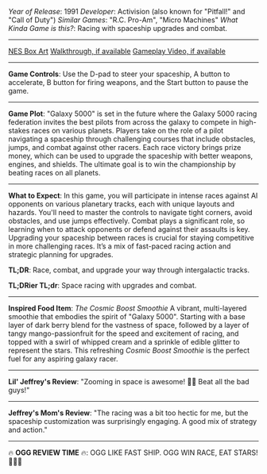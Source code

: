 *Year of Release*: 1991
*Developer*: Activision (also known for "Pitfall!" and "Call of Duty")
*Similar Games*: "R.C. Pro-Am", "Micro Machines"
*What Kinda Game is this?*: Racing with spaceship upgrades and combat.

---
[NES Box Art](https://www.google.com/search?tbm=isch&q=NES+Box+Art+Galaxy+5000) 
[Walkthrough, if available](https://www.google.com/search?q=Walkthrough+NES+Galaxy+5000)
[Gameplay Video, if available](https://www.youtube.com/results?search_query=gameplay+NES+Galaxy+5000) 

- - -
**Game Controls**:
Use the D-pad to steer your spaceship, A button to accelerate, B button for firing weapons, and the Start button to pause the game.

- - -
**Game Plot**: 
"Galaxy 5000" is set in the future where the Galaxy 5000 racing federation invites the best pilots from across the galaxy to compete in high-stakes races on various planets. Players take on the role of a pilot navigating a spaceship through challenging courses that include obstacles, jumps, and combat against other racers. Each race victory brings prize money, which can be used to upgrade the spaceship with better weapons, engines, and shields. The ultimate goal is to win the championship by beating races on all planets.

- - -
**What to Expect**: 
In this game, you will participate in intense races against AI opponents on various planetary tracks, each with unique layouts and hazards. You'll need to master the controls to navigate tight corners, avoid obstacles, and use jumps effectively. Combat plays a significant role, so learning when to attack opponents or defend against their assaults is key. Upgrading your spaceship between races is crucial for staying competitive in more challenging races. It’s a mix of fast-paced racing action and strategic planning for upgrades.

**TL;DR**:
Race, combat, and upgrade your way through intergalactic tracks.

**TL;DRier TL;dr**: 
Space racing with upgrades and combat.

---
**Inspired Food Item**: *The Cosmic Boost Smoothie*
A vibrant, multi-layered smoothie that embodies the spirit of "Galaxy 5000". Starting with a base layer of dark berry blend for the vastness of space, followed by a layer of tangy mango-passionfruit for the speed and excitement of racing, and topped with a swirl of whipped cream and a sprinkle of edible glitter to represent the stars. This refreshing *Cosmic Boost Smoothie* is the perfect fuel for any aspiring galaxy racer.

---
**Lil' Jeffrey's Review**: "Zooming in space is awesome! 🚀💥 Beat all the bad guys!"

---
**Jeffrey's Mom's Review**: "The racing was a bit too hectic for me, but the spaceship customization was surprisingly engaging. A good mix of strategy and action."

---
🔥 **OGG REVIEW TIME** 🔥: OGG LIKE FAST SHIP. OGG WIN RACE, EAT STARS! 🚀✨🏁